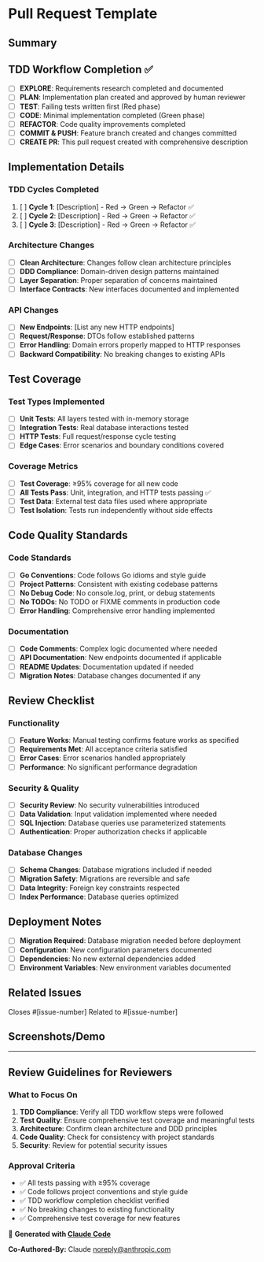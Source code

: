 # Pull Request Template

## Summary
<!-- Brief description of what this PR implements -->

## TDD Workflow Completion ✅
- [ ] **EXPLORE**: Requirements research completed and documented
- [ ] **PLAN**: Implementation plan created and approved by human reviewer
- [ ] **TEST**: Failing tests written first (Red phase) 
- [ ] **CODE**: Minimal implementation completed (Green phase)
- [ ] **REFACTOR**: Code quality improvements completed
- [ ] **COMMIT & PUSH**: Feature branch created and changes committed
- [ ] **CREATE PR**: This pull request created with comprehensive description

## Implementation Details

### TDD Cycles Completed
<!-- List each TDD cycle implemented -->
1. [ ] **Cycle 1**: [Description] - Red → Green → Refactor ✅
2. [ ] **Cycle 2**: [Description] - Red → Green → Refactor ✅
3. [ ] **Cycle 3**: [Description] - Red → Green → Refactor ✅
<!-- Add more cycles as needed -->

### Architecture Changes
- [ ] **Clean Architecture**: Changes follow clean architecture principles
- [ ] **DDD Compliance**: Domain-driven design patterns maintained
- [ ] **Layer Separation**: Proper separation of concerns maintained
- [ ] **Interface Contracts**: New interfaces documented and implemented

### API Changes
- [ ] **New Endpoints**: [List any new HTTP endpoints]
- [ ] **Request/Response**: DTOs follow established patterns
- [ ] **Error Handling**: Domain errors properly mapped to HTTP responses
- [ ] **Backward Compatibility**: No breaking changes to existing APIs

## Test Coverage

### Test Types Implemented
- [ ] **Unit Tests**: All layers tested with in-memory storage
- [ ] **Integration Tests**: Real database interactions tested
- [ ] **HTTP Tests**: Full request/response cycle testing
- [ ] **Edge Cases**: Error scenarios and boundary conditions covered

### Coverage Metrics
- [ ] **Test Coverage**: ≥95% coverage for all new code
- [ ] **All Tests Pass**: Unit, integration, and HTTP tests passing ✅
- [ ] **Test Data**: External test data files used where appropriate
- [ ] **Test Isolation**: Tests run independently without side effects

## Code Quality Standards

### Code Standards
- [ ] **Go Conventions**: Code follows Go idioms and style guide
- [ ] **Project Patterns**: Consistent with existing codebase patterns
- [ ] **No Debug Code**: No console.log, print, or debug statements
- [ ] **No TODOs**: No TODO or FIXME comments in production code
- [ ] **Error Handling**: Comprehensive error handling implemented

### Documentation
- [ ] **Code Comments**: Complex logic documented where needed
- [ ] **API Documentation**: New endpoints documented if applicable
- [ ] **README Updates**: Documentation updated if needed
- [ ] **Migration Notes**: Database changes documented if any

## Review Checklist

### Functionality
- [ ] **Feature Works**: Manual testing confirms feature works as specified
- [ ] **Requirements Met**: All acceptance criteria satisfied
- [ ] **Error Cases**: Error scenarios handled appropriately
- [ ] **Performance**: No significant performance degradation

### Security & Quality
- [ ] **Security Review**: No security vulnerabilities introduced
- [ ] **Data Validation**: Input validation implemented where needed
- [ ] **SQL Injection**: Database queries use parameterized statements
- [ ] **Authentication**: Proper authorization checks if applicable

### Database Changes
- [ ] **Schema Changes**: Database migrations included if needed
- [ ] **Migration Safety**: Migrations are reversible and safe
- [ ] **Data Integrity**: Foreign key constraints respected
- [ ] **Index Performance**: Database queries optimized

## Deployment Notes
<!-- Any special deployment considerations -->
- [ ] **Migration Required**: Database migration needed before deployment
- [ ] **Configuration**: New configuration parameters documented
- [ ] **Dependencies**: No new external dependencies added
- [ ] **Environment Variables**: New environment variables documented

## Related Issues
<!-- Link to related GitHub issues -->
Closes #[issue-number]
Related to #[issue-number]

## Screenshots/Demo
<!-- If applicable, add screenshots or demo GIFs -->

---

## Review Guidelines for Reviewers

### What to Focus On
1. **TDD Compliance**: Verify all TDD workflow steps were followed
2. **Test Quality**: Ensure comprehensive test coverage and meaningful tests
3. **Architecture**: Confirm clean architecture and DDD principles
4. **Code Quality**: Check for consistency with project standards
5. **Security**: Review for potential security issues

### Approval Criteria
- ✅ All tests passing with ≥95% coverage
- ✅ Code follows project conventions and style guide
- ✅ TDD workflow completion checklist verified
- ✅ No breaking changes to existing functionality
- ✅ Comprehensive test coverage for new features

🤖 **Generated with [Claude Code](https://claude.ai/code)**

**Co-Authored-By:** Claude <noreply@anthropic.com>
